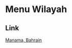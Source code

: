 # Menu Wilayah

## Link

[Manama, Bahrain](https://github.com/gigit-pemilu/pemilu-2024-99-luar-negeri/tree/main/pileg-dpr/hitung-suara/sub/99-luar-negeri/sub/70-manama-bahrain/sub/01-manama-bahrain/sub/0001-manama-bahrain)

